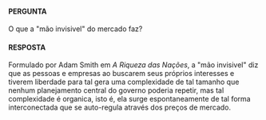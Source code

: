 #### PERGUNTA

O que a "mão invisivel" do mercado faz?

#### RESPOSTA

Formulado por Adam Smith em *A Riqueza das Nações*, a "mão invisivel" diz que as pessoas e empresas ao buscarem seus próprios interesses e tiverem liberdade para tal gera uma complexidade de tal tamanho que nenhum planejamento central do governo poderia repetir, mas tal complexidade é organica, isto é, ela surge espontaneamente de tal forma interconectada que se auto-regula através dos preços de mercado.
